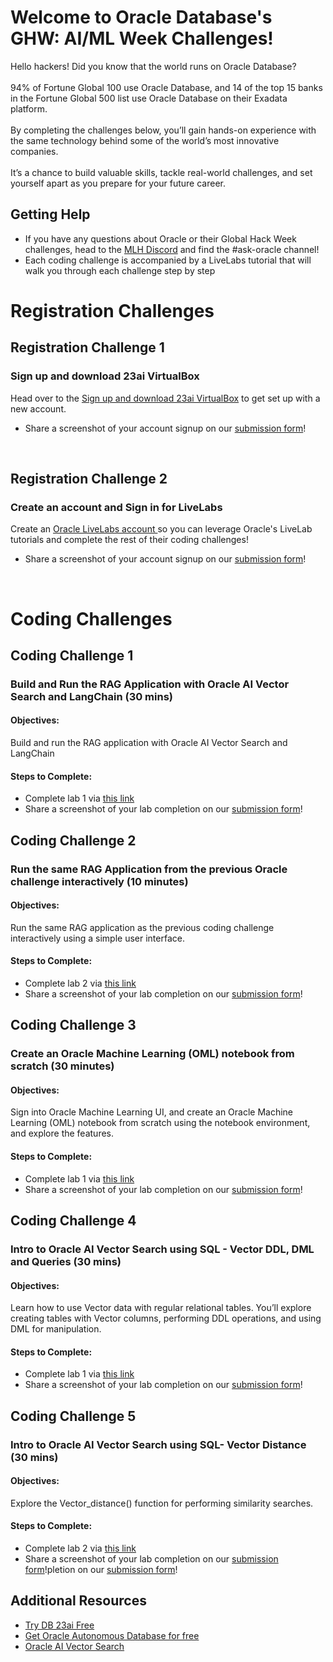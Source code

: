# Welcome to Oracle Database's GHW: AI/ML Week Challenges!

Hello hackers! Did you know that the world runs on Oracle Database? <br><br>
94% of Fortune Global 100 use Oracle Database, and 14 of the top 15 banks in the Fortune Global 500
list use Oracle Database on their Exadata platform. <br><br>
By completing the challenges below, you’ll gain hands-on experience with the same technology behind some of the
world’s most innovative companies. <br><br>
It’s a chance to build valuable skills, tackle real-world challenges, and set yourself apart as you prepare for your future career.

## Getting Help 

* If you have any questions about Oracle or their Global Hack Week challenges, head to the [MLH Discord](https://discord.mlh.io/) and find the #ask-oracle channel!
* Each coding challenge is accompanied by a LiveLabs tutorial that will walk you through each challenge step by step

# Registration Challenges

## Registration Challenge 1 
### Sign up and download 23ai VirtualBox

Head over to the [Sign up and download 23ai VirtualBox](https://mlh.link/ghwaiml225-oracle-23aiVB) to get set up with a new account. 
* Share a screenshot of your account signup on our [submission form](https://mlh.link/ghwform)!
<br>

## Registration Challenge 2
### Create an account and Sign in for LiveLabs

Create an [Oracle LiveLabs account ](https://mlh.link/ghwaiml225-oracle-livelabs) so you can leverage Oracle's LiveLab tutorials and complete the rest of their coding challenges!
* Share a screenshot of your account signup on our [submission form](https://mlh.link/ghwform)!
<br>

# Coding Challenges

## Coding Challenge 1 
### Build and Run the RAG Application with Oracle AI Vector Search and LangChain (30 mins)
#### Objectives: 
Build and run the RAG application with Oracle AI Vector Search and LangChain
#### Steps to Complete:
* Complete lab 1 via [this link](https://mlh.link/ghwaiml225-oracle-challenge1-link)
* Share a screenshot of your lab completion on our [submission form](https://mlh.link/ghwform)!

## Coding Challenge 2 
### Run the same RAG Application from the previous Oracle challenge interactively (10 minutes)
#### Objectives: 
Run the same RAG application as the previous coding challenge interactively using a simple user interface.
#### Steps to Complete:
* Complete lab 2 via [this link](https://mlh.link/ghwaiml225-oracle-challenge2-link)
* Share a screenshot of your lab completion on our [submission form](https://mlh.link/ghwform)!

## Coding Challenge 3 
### Create an Oracle Machine Learning (OML) notebook from scratch (30 minutes)
#### Objectives: 
Sign into Oracle Machine Learning UI, and create an Oracle Machine Learning (OML) notebook from scratch using the notebook environment, and explore the features.
#### Steps to Complete:
* Complete lab 1 via [this link](https://mlh.link/ghwaiml225-oracle-challenge3-link)
* Share a screenshot of your lab completion on our [submission form](https://mlh.link/ghwform)!
  
## Coding Challenge 4 
### Intro to Oracle AI Vector Search using SQL - Vector DDL, DML and Queries (30 mins)
#### Objectives: 
Learn how to use Vector data with regular relational tables. You’ll explore creating tables with Vector columns, performing DDL operations, and using DML for manipulation.
#### Steps to Complete:
* Complete lab 1 via [this link](https://mlh.link/ghwaiml225-oracle-challenge4-link)
* Share a screenshot of your lab completion on our [submission form](https://mlh.link/ghwform)!

## Coding Challenge 5 
### Intro to Oracle AI Vector Search using SQL- Vector Distance (30 mins)
#### Objectives: 
Explore the Vector_distance() function for performing similarity searches.
#### Steps to Complete:
* Complete lab 2 via [this link](https://mlh.link/ghwaiml225-oracle-challenge5-link)
* Share a screenshot of your lab completion on our [submission form](https://mlh.link/ghwform)!pletion on our [submission form](https://mlh.link/ghwform)!

## Additional Resources
* [Try DB 23ai Free](https://mlh.link/ghwaiml225-oracle-DB)
* [Get Oracle Autonomous Database for free](https://mlh.link/ghwaiml225-oracle-autonomousdb)
* [Oracle AI Vector Search](https://mlh.link/ghwaiml225-oracle-vectorsearch)
